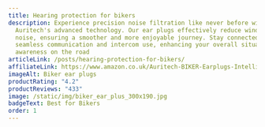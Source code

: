 ```yaml
---
title: Hearing protection for bikers
description: Experience precision noise filtration like never before with
  Auritech's advanced technology. Our ear plugs effectively reduce wind and road
  noise, ensuring a smoother and more enjoyable journey. Stay connected with
  seamless communication and intercom use, enhancing your overall situational
  awareness on the road
articleLink: /posts/hearing-protection-for-bikers/
affiliateLink: https://www.amazon.co.uk/Auritech-BIKER-Earplugs-Intelligent-Motorcyclists/dp/B01FUFT0SW?maas=maas_adg_C21708103096B6C69FBB4BFB746EEE52_afap_abs&ref_=aa_maas&tag=maas
imageAlt: Biker ear plugs
productRating: "4.2"
productReviews: "433"
image: /static/img/biker_ear_plus_300x190.jpg
badgeText: Best for Bikers
order: 1
---
```

